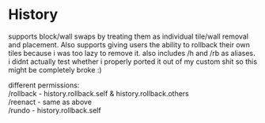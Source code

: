 # History
 
 supports block/wall swaps by treating them as individual tile/wall removal and placement. Also supports giving users the ability to rollback their own tiles because i was too lazy to remove it. also includes /h and /rb as aliases.
 i didnt actually test whether i properly ported it out of my custom shit so this might be completely broke :)
 
different permissions:\
/rollback - history.rollback.self & history.rollback.others\
/reenact - same as above\
/rundo - history.rollback.self
